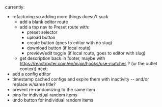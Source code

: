 currently:
- refactoring so adding more things doesn't suck
  - add a blank editor route
  - add a top nav to Preset route with:
    - preset selector
    - upload button
    - create button (goes to editor with no slug)
    - download button (if local route)
    - preview/edit toggle (if local route, goes to editor with slug)
  - get description back in footer, maybe with https://reactrouter.com/en/main/hooks/use-matches ? (or the outlet context)
next:
- add a config editor
- timestamp cached configs and expire them with inactivity -- and/or replace w/same title?
- prevent re-randomizing to the same item
- pins for individual random items
- undo button for individual random items

